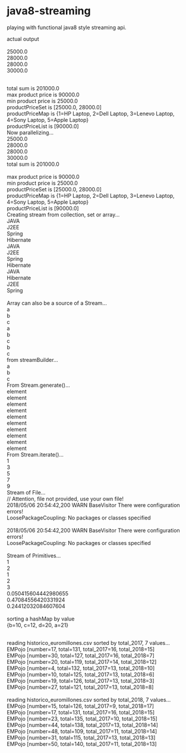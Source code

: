 # java8-streaming
playing with functional java8 style streaming api.

actual output <br />
<br />
25000.0 <br />
28000.0 <br />
28000.0 <br />
30000.0 <br />
<br />

total sum is 201000.0 <br />
max product price is 90000.0 <br />
min product price is 25000.0 <br />
productPriceSet is [25000.0, 28000.0] <br />
productPriceMap is {1=HP Laptop, 2=Dell Laptop, 3=Lenevo Laptop, 4=Sony Laptop, 5=Apple Laptop} <br />
productPriceList is [90000.0] <br />
Now parallelizing... <br />
25000.0 <br />
28000.0 <br />
28000.0 <br />
30000.0 <br />
total sum is 201000.0 <br />
 <br />
max product price is 90000.0 <br />
min product price is 25000.0 <br />
productPriceSet is [25000.0, 28000.0] <br />
productPriceMap is {1=HP Laptop, 2=Dell Laptop, 3=Lenevo Laptop, 4=Sony Laptop, 5=Apple Laptop} <br />
productPriceList is [90000.0] <br />
Creating stream from collection, set or array... <br />
JAVA <br />
J2EE <br />
Spring <br />
Hibernate <br />
JAVA <br />
J2EE <br />
Spring <br />
Hibernate <br />
JAVA <br />
Hibernate <br />
J2EE <br />
Spring <br />
 <br />
Array can also be a source of a Stream... <br />
a <br />
b <br />
c <br />
a <br />
b <br />
c <br />
b <br />
c <br />
from streamBuilder... <br />
a <br />
b <br />
c <br />
From Stream.generate()... <br />
element <br />
element <br />
element <br />
element <br />
element <br />
element <br />
element <br />
element <br />
element <br />
element <br />
From Stream.iterate()... <br />
1 <br />
3 <br />
5 <br />
7 <br />
9 <br />
Stream of File... <br />
// Attention, file not provided, use your own file!  <br />
2018/05/06 20:54:42,200 WARN  BaseVisitor                      There were configuration errors! <br />
LoosePackageCoupling: No packages or classes specified <br />
 <br />
2018/05/06 20:54:42,200 WARN  BaseVisitor                      There were configuration errors! <br />
LoosePackageCoupling: No packages or classes specified <br />
 <br />
Stream of Primitives... <br />
1 <br />
2 <br />
1 <br />
2 <br />
3 <br />
0.050415604442980655  <br />
0.47084556420331924 <br />
0.24412032084607604 <br />
 <br />
sorting a hashMap by value <br />
{b=10, c=12, d=20, a=21}  <br />
 <br />

reading historico_euromillones.csv sorted by total_2017, 7 values... <br />
EMPojo [number=17, total=131, total_2017=16, total_2018=15] <br />
EMPojo [number=30, total=127, total_2017=16, total_2018=7] <br />
EMPojo [number=20, total=119, total_2017=14, total_2018=12] <br />
EMPojo [number=4, total=132, total_2017=13, total_2018=10] <br />
EMPojo [number=10, total=125, total_2017=13, total_2018=6] <br />
EMPojo [number=19, total=126, total_2017=13, total_2018=3] <br />
EMPojo [number=27, total=121, total_2017=13, total_2018=8] <br />
<br />
reading historico_euromillones.csv sorted by total_2018, 7 values... <br />
EMPojo [number=15, total=126, total_2017=9, total_2018=17] <br />
EMPojo [number=17, total=131, total_2017=16, total_2018=15] <br />
EMPojo [number=23, total=135, total_2017=10, total_2018=15] <br />
EMPojo [number=44, total=138, total_2017=13, total_2018=14] <br />
EMPojo [number=48, total=109, total_2017=11, total_2018=14] <br />
EMPojo [number=31, total=115, total_2017=13, total_2018=13] <br />
EMPojo [number=50, total=140, total_2017=11, total_2018=13] <br />
<br />


